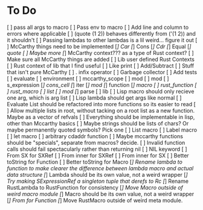 # To Do
[ ] pass all args to macro
[ ] Pass env to macro
[ ] Add line and column to errors where applicable
[ ] (quote (1 2)) behaves differently from ('(1 2)) and it shouldn't
[ ] Passing lambdas to other lambdas is a lil weird... figure it out
[ ] McCarthy things need to be implemented
    [*] Car
    [*] Cons
    [*] Cdr
    [*] Equal
    [*] quote
    [ ] Maybe more
    [*] McCarthy context??? as a type of Rust context?
    [ ] Make sure all McCarthy things are added
[ ] Lib user defined Rust Contexts
[ ] Rust context of lib that I find useful
    [ ] Like print
    [ ] Add/Subtract
    [ ] Stuff that isn't pure McCarthy
[ ] . infix operator
[ ] Garbage collector
[ ] Add tests
    [ ] evaluate
        [ ] environment
            [ ] mccarthy_scope
            [ ] mod
        [ ] mod
    [ ] s_expression
        [*] cons_cell
            [*] iter
            [*] mod
        [*] function
        [*] macro
        [ ] rust_function
        [ ] rust_macro
        [ ] list
        [ ] mod
    [*] parse
    [ ] lib
[ ] Lisp macro should only recieve one arg, which is arg list
[ ] Lisp lambda should get args like normal
[ ] Evaluate List should be refactored into more functions so its easier to read
[ ] Allow multiple lists in root, without tacking on a root list as a new
    function. Maybe as a vector of refvals
[ ] Everything should be implementable in lisp, other than Mccarthy basics
[ ] Maybe strings should be lists of chars? Or maybe permanently quoted symbols?
    Pick one
[ ] List macro
[ ] Label macro
[ ] let macro
[ ] arbitrary cdaddr function
[ ] Maybe mccarthy functions should be "specials", separate from macros?
    decide.
[ ] Invalid function calls should fail spectacularly rather than returning nil
[ ] NIL keyword
[ ] From SX for SXRef
[ ] From inner for SXRef
[ ] From inner for SX
[ ] Better toString for Function
[ ] Better toString for Macro
[*] Rename lambda to function to make clearer the difference between lambda
    macro and actual data structure
[*] Lambda should be its own value, not a weird wrapper
[*] Try making SExpressionRef a singleton tuple that derefs to Rc
[*] Rename RustLambda to RustFunction for consistency
[*] Move Macro outside of weird macro module
[*] Macro should be its own value, not a weird wrapper
[*] From<SXRef> for Function
[*] Move RustMacro outside of weird meta module.

